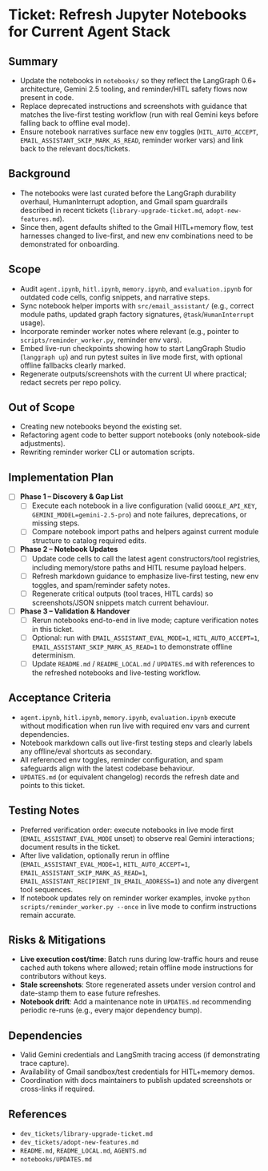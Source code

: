 # Ticket: Refresh Jupyter Notebooks for Current Agent Stack

## Summary
- Update the notebooks in `notebooks/` so they reflect the LangGraph 0.6+ architecture, Gemini 2.5 tooling, and reminder/HITL safety flows now present in code.
- Replace deprecated instructions and screenshots with guidance that matches the live-first testing workflow (run with real Gemini keys before falling back to offline eval mode).
- Ensure notebook narratives surface new env toggles (`HITL_AUTO_ACCEPT`, `EMAIL_ASSISTANT_SKIP_MARK_AS_READ`, reminder worker vars) and link back to the relevant docs/tickets.

## Background
- The notebooks were last curated before the LangGraph durability overhaul, HumanInterrupt adoption, and Gmail spam guardrails described in recent tickets (`library-upgrade-ticket.md`, `adopt-new-features.md`).
- Since then, agent defaults shifted to the Gmail HITL+memory flow, test harnesses changed to live-first, and new env combinations need to be demonstrated for onboarding.

## Scope
- Audit `agent.ipynb`, `hitl.ipynb`, `memory.ipynb`, and `evaluation.ipynb` for outdated code cells, config snippets, and narrative steps.
- Sync notebook helper imports with `src/email_assistant/` (e.g., correct module paths, updated graph factory signatures, `@task`/`HumanInterrupt` usage).
- Incorporate reminder worker notes where relevant (e.g., pointer to `scripts/reminder_worker.py`, reminder env vars).
- Embed live-run checkpoints showing how to start LangGraph Studio (`langgraph up`) and run pytest suites in live mode first, with optional offline fallbacks clearly marked.
- Regenerate outputs/screenshots with the current UI where practical; redact secrets per repo policy.

## Out of Scope
- Creating new notebooks beyond the existing set.
- Refactoring agent code to better support notebooks (only notebook-side adjustments).
- Rewriting reminder worker CLI or automation scripts.

## Implementation Plan
- [ ] **Phase 1 – Discovery & Gap List**
  - [ ] Execute each notebook in a live configuration (valid `GOOGLE_API_KEY`, `GEMINI_MODEL=gemini-2.5-pro`) and note failures, deprecations, or missing steps.
  - [ ] Compare notebook import paths and helpers against current module structure to catalog required edits.
- [ ] **Phase 2 – Notebook Updates**
  - [ ] Update code cells to call the latest agent constructors/tool registries, including memory/store paths and HITL resume payload helpers.
  - [ ] Refresh markdown guidance to emphasize live-first testing, new env toggles, and spam/reminder safety notes.
  - [ ] Regenerate critical outputs (tool traces, HITL cards) so screenshots/JSON snippets match current behaviour.
- [ ] **Phase 3 – Validation & Handover**
  - [ ] Rerun notebooks end-to-end in live mode; capture verification notes in this ticket.
  - [ ] Optional: run with `EMAIL_ASSISTANT_EVAL_MODE=1`, `HITL_AUTO_ACCEPT=1`, `EMAIL_ASSISTANT_SKIP_MARK_AS_READ=1` to demonstrate offline determinism.
  - [ ] Update `README.md` / `README_LOCAL.md` / `UPDATES.md` with references to the refreshed notebooks and live-testing workflow.

## Acceptance Criteria
- `agent.ipynb`, `hitl.ipynb`, `memory.ipynb`, `evaluation.ipynb` execute without modification when run live with required env vars and current dependencies.
- Notebook markdown calls out live-first testing steps and clearly labels any offline/eval shortcuts as secondary.
- All referenced env toggles, reminder configuration, and spam safeguards align with the latest codebase behaviour.
- `UPDATES.md` (or equivalent changelog) records the refresh date and points to this ticket.

## Testing Notes
- Preferred verification order: execute notebooks in live mode first (`EMAIL_ASSISTANT_EVAL_MODE` unset) to observe real Gemini interactions; document results in the ticket.
- After live validation, optionally rerun in offline (`EMAIL_ASSISTANT_EVAL_MODE=1`, `HITL_AUTO_ACCEPT=1`, `EMAIL_ASSISTANT_SKIP_MARK_AS_READ=1`, `EMAIL_ASSISTANT_RECIPIENT_IN_EMAIL_ADDRESS=1`) and note any divergent tool sequences.
- If notebook updates rely on reminder worker examples, invoke `python scripts/reminder_worker.py --once` in live mode to confirm instructions remain accurate.

## Risks & Mitigations
- **Live execution cost/time**: Batch runs during low-traffic hours and reuse cached auth tokens where allowed; retain offline mode instructions for contributors without keys.
- **Stale screenshots**: Store regenerated assets under version control and date-stamp them to ease future refreshes.
- **Notebook drift**: Add a maintenance note in `UPDATES.md` recommending periodic re-runs (e.g., every major dependency bump).

## Dependencies
- Valid Gemini credentials and LangSmith tracing access (if demonstrating trace capture).
- Availability of Gmail sandbox/test credentials for HITL+memory demos.
- Coordination with docs maintainers to publish updated screenshots or cross-links if required.

## References
- `dev_tickets/library-upgrade-ticket.md`
- `dev_tickets/adopt-new-features.md`
- `README.md`, `README_LOCAL.md`, `AGENTS.md`
- `notebooks/UPDATES.md`

